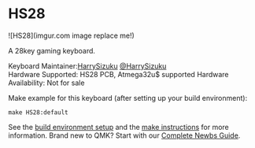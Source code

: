 # HS28

![HS28](imgur.com image replace me!)

A 28key gaming keyboard.

Keyboard Maintainer:[HarrySizuku](https://github.com/HarrySizuku)
                    [@HarrySizuku](https://twitter.com/HarrySizuku)  
Hardware Supported: HS28 PCB, Atmega32u$ supported
Hardware Availability: Not for sale

Make example for this keyboard (after setting up your build environment):

    make HS28:default

See the [build environment setup](https://docs.qmk.fm/#/getting_started_build_tools) and the [make instructions](https://docs.qmk.fm/#/getting_started_make_guide) for more information. Brand new to QMK? Start with our [Complete Newbs Guide](https://docs.qmk.fm/#/newbs).